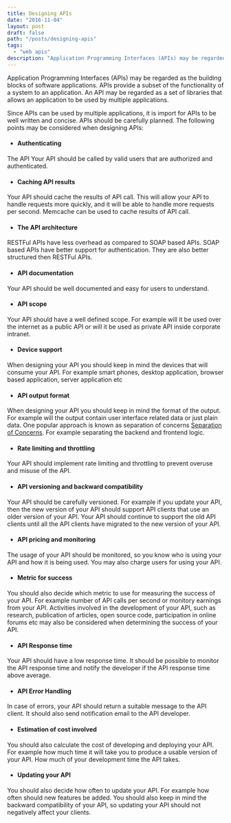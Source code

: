 ```yaml
---
title: Designing APIs
date: "2016-11-04"
layout: post
draft: false
path: "/posts/designing-apis"
tags:
  - "web apis"
description: "Application Programming Interfaces (APIs) may be regarded as the building blocks of software applications. APIs provide a subset of the functionality of a system to an application. An API may be regarded as a set of libraries that allows an application to be used by multiple applications."
---
```


Application Programming Interfaces (APIs) may be regarded as the building blocks of software applications. APIs provide a subset of the functionality of a system to an application. An API may be regarded as a set of libraries that allows an application to be used by multiple applications.

Since APIs can be used by multiple applications, it is import for APIs to be well written and concise. APIs should be carefully planned. The following points may be considered when designing APIs:

* #### **Authenticating**
The API Your API should be called by valid users that are authorized and authenticated.
* #### **Caching API results**
Your API should cache the results of API call. This will allow your API to handle requests more quickly, and it will be able to handle more requests per second. Memcache can be used to cache results of API call.
* #### **The API architecture**
RESTFul APIs have less overhead as compared to SOAP based APIs. SOAP based APIs have better support for authentication. They are also better structured then RESTFul APIs.
* #### **API documentation**
Your API should be well documented and easy for users to understand.
* #### **API scope**
Your API should have a well defined scope. For example will it be used over the internet as a public API or will it be used as private API inside corporate intranet.
* #### **Device support**
When designing your API you should keep in mind the devices that will consume your API. For example smart phones, desktop application, browser based application, server application etc
* #### **API output format**
When designing your API you should keep in mind the format of the output. For example will the output contain user interface related data or just plain data. One popular approach is known as separation of concerns [Separation of Concerns](https://en.wikipedia.org/wiki/Separation_of_concerns). For example separating the backend and frontend logic.
* #### **Rate limiting and throttling**
Your API should implement rate limiting and throttling to prevent overuse and misuse of the API.
* #### **API versioning and backward compatibility**
Your API should be carefully versioned. For example if you update your API, then the new version of your API should support API clients that use an older version of your API. Your API should continue to support the old API clients until all the API clients have migrated to the new version of your API.
* #### **API pricing and monitoring**
The usage of your API should be monitored, so you know who is using your API and how it is being used. You may also charge users for using your API.
* #### **Metric for success**
You should also decide which metric to use for measuring the success of your API. For example number of API calls per second or monitory earnings from your API. Activities involved in the development of your API, such as research, publication of articles, open source code, participation in online forums etc may also be considered when determining the success of your API.
* #### **API Response time**
Your API should have a low response time. It should be possible to monitor the API response time and notify the developer if the API response time above average.
* #### **API Error Handling**
In case of errors, your API should return a suitable message to the API client. It should also send notification email to the API developer.
* #### **Estimation of cost involved**
You should also calculate the cost of developing and deploying your API. For example how much time it will take you to produce a usable version of your API. How much of your development time the API takes.
* #### **Updating your API**
You should also decide how often to update your API. For example how often should new features be added. You should also keep in mind the backward compatibility of your API, so updating your API should not negatively affect your clients.
